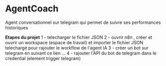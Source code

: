 # AgentCoach
Agent conversationnel sur telegram qui permet de suivre ses performances historiques

**Etapes du projet**
1 - telecharger le fichier JSON 
2 - ouvrir n8n , créer et ouvrir un workspace (espace de travail) et importer le fichier JSON telechargé pour rajouter le workflow de l'agent IA
3 - créer un bot sur telegram en suivant ce lien ...
4 - rajouter l'API du bot de telegram dans le credential (element trigger telegram)
